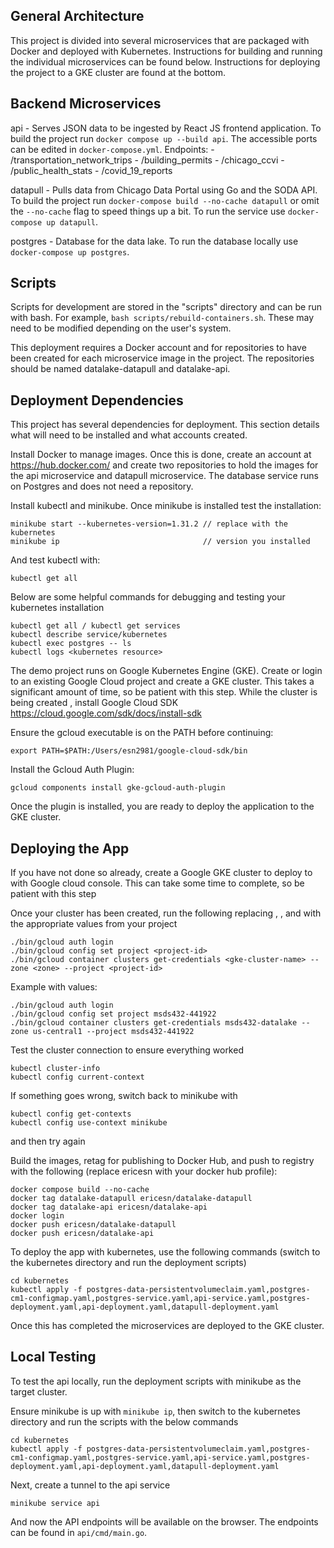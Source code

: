 General Architecture
---
This project is divided into several microservices that are packaged with Docker
and deployed with Kubernetes. Instructions for building and running the
individual microservices can be found below. Instructions for deploying the
project to a GKE cluster are found at the bottom.

Backend Microservices
---
api - Serves JSON data to be ingested by React JS frontend application. To build
    the project run `docker compose up --build api`. The accessible ports can
    be edited in `docker-compose.yml`.
    Endpoints:
    - /transportation_network_trips
    - /building_permits
    - /chicago_ccvi
    - /public_health_stats
    - /covid_19_reports

datapull - Pulls data from Chicago Data Portal using Go and the SODA API. To
    build the project run `docker-compose build --no-cache datapull` or omit the
    `--no-cache` flag to speed things up a bit. To run the service use
    `docker-compose up datapull`.

postgres - Database for the data lake. To run the database locally use
    `docker-compose up postgres`.

Scripts
---
Scripts for development are stored in the "scripts" directory and can be run
with bash. For example, `bash scripts/rebuild-containers.sh`. These may need to
be modified depending on the user's system.

This deployment requires a Docker account and for repositories to have been
created for each microservice image in the project. The repositories should be
named datalake-datapull and datalake-api.

Deployment Dependencies
---
This project has several dependencies for deployment. This section details what
will need to be installed and what accounts created.

Install Docker to manage images. Once this is done, create an account at
https://hub.docker.com/ and create two repositories to hold the images for the
api microservice and datapull microservice. The database service runs on
Postgres and does not need a repository.

Install kubectl and minikube. Once minikube is installed test the installation:
```
minikube start --kubernetes-version=1.31.2 // replace with the kubernetes
minikube ip                                // version you installed
```

And test kubectl with:
```
kubectl get all
```

Below are some helpful commands for debugging and testing your kubernetes
installation
```
kubectl get all / kubectl get services
kubectl describe service/kubernetes
kubectl exec postgres -- ls
kubectl logs <kubernetes resource>
```

The demo project runs on Google Kubernetes Engine (GKE). Create or login to an
existing Google Cloud project and create a GKE cluster. This takes a significant
amount of time, so be patient with this step. While the cluster is being created
, install Google Cloud SDK https://cloud.google.com/sdk/docs/install-sdk

Ensure the gcloud executable is on the PATH before continuing:
```
export PATH=$PATH:/Users/esn2981/google-cloud-sdk/bin
```

Install the Gcloud Auth Plugin:
```
gcloud components install gke-gcloud-auth-plugin
```

Once the plugin is installed, you are ready to deploy the application to the
GKE cluster.

Deploying the App
---
If you have not done so already, create a Google GKE cluster to deploy to with
Google cloud console. This can take some time to complete, so be patient with
this step

Once your cluster has been created, run the following replacing <project-id>,
<region>, and <gke-cluster-name> with the appropriate values from your project
```
./bin/gcloud auth login
./bin/gcloud config set project <project-id>
./bin/gcloud container clusters get-credentials <gke-cluster-name> --zone <zone> --project <project-id>
```

Example with values:
```
./bin/gcloud auth login
./bin/gcloud config set project msds432-441922
./bin/gcloud container clusters get-credentials msds432-datalake --zone us-central1 --project msds432-441922
```

Test the cluster connection to ensure everything worked
```
kubectl cluster-info
kubectl config current-context
```

If something goes wrong, switch back to minikube with
```
kubectl config get-contexts
kubectl config use-context minikube
```
and then try again

Build the images, retag for publishing to Docker Hub, and push to registry with
the following (replace ericesn with your docker hub profile):
```
docker compose build --no-cache
docker tag datalake-datapull ericesn/datalake-datapull
docker tag datalake-api ericesn/datalake-api
docker login
docker push ericesn/datalake-datapull
docker push ericesn/datalake-api
```

To deploy the app with kubernetes, use the following commands (switch to the
kubernetes directory and run the deployment scripts)
```
cd kubernetes
kubectl apply -f postgres-data-persistentvolumeclaim.yaml,postgres-cm1-configmap.yaml,postgres-service.yaml,api-service.yaml,postgres-deployment.yaml,api-deployment.yaml,datapull-deployment.yaml
```

Once this has completed the microservices are deployed to the GKE cluster.

Local Testing
---
To test the api locally, run the deployment scripts with minikube as the target
cluster.

Ensure minikube is up with `minikube ip`, then switch to the kubernetes
directory and run the scripts with the below commands
```
cd kubernetes
kubectl apply -f postgres-data-persistentvolumeclaim.yaml,postgres-cm1-configmap.yaml,postgres-service.yaml,api-service.yaml,postgres-deployment.yaml,api-deployment.yaml,datapull-deployment.yaml
```

Next, create a tunnel to the api service
```
minikube service api
```

And now the API endpoints will be available on the browser. The endpoints can be
found in `api/cmd/main.go`.

